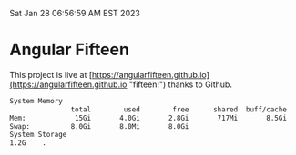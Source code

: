 Sat Jan 28 06:56:59 AM EST 2023

# Angular Fifteen


This project is live at [https://angularfifteen.github.io](https://angularfifteen.github.io "fifteen!") thanks to Github.

```bash
System Memory
               total        used        free      shared  buff/cache   available
Mem:            15Gi       4.0Gi       2.8Gi       717Mi       8.5Gi        10Gi
Swap:          8.0Gi       8.0Mi       8.0Gi
System Storage
1.2G	.
```
